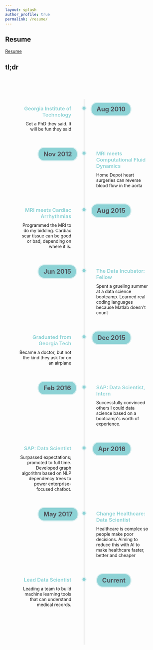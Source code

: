 ```yaml
---
layout: splash
author_profile: true
permalink: /resume/
---
```


## Resume

[Resume](../LamAdrian_Resume.pdf)

## tl;dr

<div class="timeline">
<ul>
    <li>
    <div class="content">
        <h3>Georgia Institute of Technology</h3>
        <p>Get a PhD they said. It will be fun they said</p>
    </div>
    <div class="time">
        <h4>Aug 2010</h4>
    </div>
    </li>
    <li>
    <div class="content">
        <h3>MRI meets Computational Fluid Dynamics</h3>
        <p>Home Depot heart surgeries can reverse blood flow in the aorta</p>
    </div>
    <div class="time">
        <h4>Nov 2012</h4>
    </div>
    </li>    
    <li>
    <div class="content">
        <h3>MRI meets Cardiac Arrhythmias</h3>
        <p>Programmed the MRI to do my bidding. Cardiac scar tissue can be good or bad, depending on where it is.</p>
    </div>
    <div class="time">
        <h4>Aug 2015</h4>
    </div>
    </li>    
    <li>
    <div class="content">
        <h3>The Data Incubator: Fellow</h3>
        <p>Spent a grueling summer at a data science bootcamp. Learned real coding languages because Matlab doesn't count</p>
    </div>
    <div class="time">
        <h4>Jun 2015</h4>
    </div>
    </li>
    <li>
    <div class="content">
        <h3>Graduated from Georgia Tech</h3>
        <p>Became a doctor, but not the kind they ask for on an airplane</p>
    </div>
    <div class="time">
        <h4>Dec 2015</h4>
    </div>
    </li>     
    <li>
    <div class="content">
        <h3>SAP: Data Scientist, Intern</h3>
        <p>Successfully convinced others I could data science based on a bootcamp's worth of experience.</p>
    </div>
    <div class="time">
        <h4>Feb 2016</h4>
    </div>
    </li>      
    <li>
    <div class="content">
        <h3>SAP: Data Scientist</h3>
        <p>Surpassed expectations; promoted to full time. Developed graph algorithm based on NLP dependency trees to power enterprise-focused chatbot. </p>
    </div>
    <div class="time">
        <h4>Apr 2016</h4>
    </div>
    </li>
    <li>
    <div class="content">
        <h3>Change Healthcare: Data Scientist</h3>
        <p>Healthcare is complex so people make poor decisions. Aiming to reduce this with AI to make healthcare faster, better and cheaper</p>
    </div>
    <div class="time">
        <h4>May 2017</h4>
    </div>
    </li>      
    <li>
    <div class="content">
        <h3>Lead Data Scientist</h3>
        <p>Leading a team to build machine learning tools that can understand medical records.  </p>
    </div>
    <div class="time">
        <h4>Current</h4>
    </div>
    </li>
    <div style="clear:both;"></div>
</ul>
</div>



<style>
.timeline{
  position:relative;
  margin:50px auto;
  padding:40px 0;
  width:1000px;
  box-sizing:border-box;
}
.timeline:before{
  content:'';
  position:absolute;
  left:50%;
  width:2px;
  height:100%;
  background:#c5c5c5;
}
.timeline ul{
  padding:0;
  margin:0;
}
.timeline ul li{
  list-style:none;
  position:relative;
  width:50%;
  padding:20px 40px;
  box-sizing:border-box;
}
.timeline ul li:nth-child(odd){
  float:left;
  text-align:right;
  clear:both;
}
.timeline ul li:nth-child(even){
  float:right;
  text-align:left;
  clear:both;
}
.content{
  padding-bottom:20px;
}
.timeline ul li:nth-child(odd):before
{
  content:'';
  position:absolute;
  width:10px;
  height:10px;
  top:24px;
  right:-6px;
  background:rgba(140,210,213,1);
  border-radius:50%;
  box-shadow:0 0 0 3px rgba(140,210,213,0.2);
}
.timeline ul li:nth-child(even):before
{
  content:'';
  position:absolute;
  width:10px;
  height:10px;
  top:24px;
  left:-4px;
  background:rgba(140,210,213,1);
  border-radius:50%;
  box-shadow:0 0 0 3px rgba(140,210,213,0.2);
}
.timeline ul li h3{
  padding:0;
  margin:0;
  color:rgba(140,210,213,1);
  font-weight:600;
}
.timeline ul li p{
  margin:10px 0 0;
  padding:0;
}
.timeline ul li .time h4{
  margin:0;
  padding:0;
  font-size:20px;
}
.timeline ul li:nth-child(odd) .time
{
  position:absolute;
  top:12px;
  right:-150px;
  margin:0;
  padding:8px 16px;
  background:rgba(140,210,213,1);
  color:#51555d;
  border-radius:18px;
  box-shadow:0 0 0 3px rgba(140,210,213,0.3);
}
.timeline ul li:nth-child(even) .time
{
  position:absolute;
  top:12px;
  left:-145px;
  margin:0;
  padding:8px 16px;
  background:rgba(140,210,213,1);
  color:#51555d;
  border-radius:18px;
  box-shadow:0 0 0 3px rgba(140,210,213,0.3);
}
@media(max-width:1000px)
{
  .timeline{
    width:100%;
  }
}
@media(max-width:767px){
  .timeline{
    width:100%;
    padding-bottom:0;
  }
  h1{
    font-size:40px;
    text-align:center;
  }
  .timeline:before{
    left:20px;
    height:100%;
  }
  .timeline ul li:nth-child(odd),
  .timeline ul li:nth-child(even)
  {
    width:100%;
    text-align:left;
    padding-left:50px;
    padding-bottom:50px;
  }
  .timeline ul li:nth-child(odd):before,
  .timeline ul li:nth-child(even):before
  {
    top:-18px;
    left:16px;
  }
  .timeline ul li:nth-child(odd) .time,
  .timeline ul li:nth-child(even) .time{
    top:-30px;
    left:50px;
    right:inherit;
  }
}
</style>